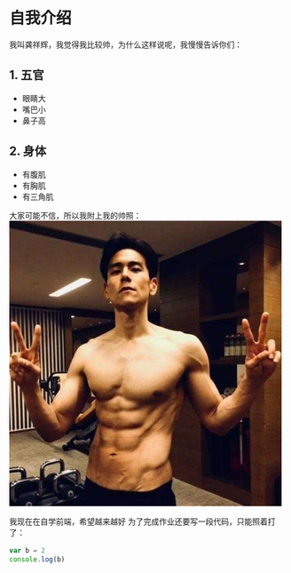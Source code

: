 # 自我介绍

我叫龚祥辉，我觉得我比较帅，为什么这样说呢，我慢慢告诉你们：

## 1. 五官
  * 眼睛大
  * 嘴巴小
  * 鼻子高
## 2. 身体
  * 有腹肌
  * 有胸肌
  * 有三角肌

大家可能不信，所以我附上我的帅照：
![帅照](1.jpg)

我现在在自学前端，希望越来越好
为了完成作业还要写一段代码，只能照着打了：
```javascript
var b = 2
console.log(b)
```